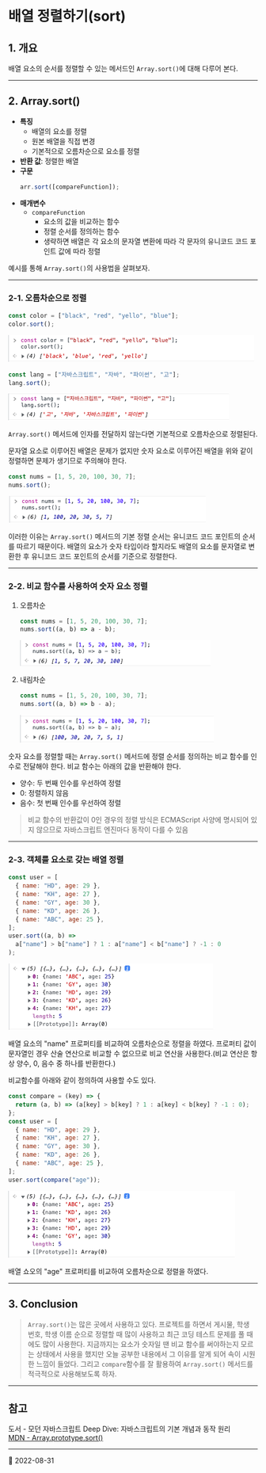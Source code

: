 # 배열 정렬하기(sort)

## 1. 개요

배열 요소의 순서를 정렬할 수 있는 메서드인 `Array.sort()`에 대해 다루어 본다.

---

## 2. Array.sort()

- **특징**
  - 배열의 요소를 정렬
  - 원본 배열을 직접 변경
  - 기본적으로 오름차순으로 요소를 정렬
- **반환 값**: 정렬한 배열
- **구문**
  ```javascript
  arr.sort([compareFunction]);
  ```
- **매개변수**
  - `compareFunction`
    - 요소의 값을 비교하는 함수
    - 정렬 순서를 정의하는 함수
    - 생략하면 배열은 각 요소의 문자열 변환에 따라 각 문자의 유니코드 코드 포인트 값에 따라 정렬

예시를 통해 `Array.sort()`의 사용법을 살펴보자.

---

### 2-1. 오름차순으로 정렬

```javascript
const color = ["black", "red", "yello", "blue"];
color.sort();
```

![sort 1](/image/JS/ArrayMethod/Sort/sort1.png)

```javascript
const lang = ["자바스크립트", "자바", "파이썬", "고"];
lang.sort();
```

![sort 2](/image/JS/ArrayMethod/Sort/sort2.png)

`Array.sort()` 메서드에 인자를 전달하지 않는다면 기본적으로 오름차순으로 정렬된다.

문자열 요소로 이루어진 배열은 문제가 없지만 숫자 요소로 이루어진 배열을 위와 같이 정렬하면 문제가 생기므로 주의해야 한다.

```javascript
const nums = [1, 5, 20, 100, 30, 7];
nums.sort();
```

![sort 3](/image/JS/ArrayMethod/Sort/sort3.png)

이러한 이유는 `Array.sort()` 메서드의 기본 정렬 순서는 유니코드 코드 포인트의 순서를 따르기 때문이다.
배열의 요소가 숫자 타입이라 할지라도 배열의 요소를 문자열로 변환한 후 유니코드 코드 포인트의 순서를 기준으로 정렬한다.

---

### 2-2. 비교 함수를 사용하여 숫자 요소 정렬

1. 오름차순

   ```javascript
   const nums = [1, 5, 20, 100, 30, 7];
   nums.sort((a, b) => a - b);
   ```

   ![sort 4](/image/JS/ArrayMethod/Sort/sort4.png)

2. 내림차순

   ```javascript
   const nums = [1, 5, 20, 100, 30, 7];
   nums.sort((a, b) => b - a);
   ```

   ![sort 5](/image/JS/ArrayMethod/Sort/sort5.png)

숫자 요소를 정렬할 때는 `Array.sort()` 메서드에 정렬 순서를 정의하는 비교 함수를 인수로 전달해야 한다.
비교 함수는 아래의 값을 반환해야 한다.

- 양수: 두 번째 인수를 우선하여 정렬
- 0: 정렬하지 않음
- 음수: 첫 번째 인수를 우선하여 정렬

> 비교 함수의 반환값이 0인 경우의 정렬 방식은 ECMAScript 사양에 명시되어 있지 않으므로 자바스크립트 엔진마다 동작이 다를 수 있음

---

### 2-3. 객체를 요소로 갖는 배열 정렬

```javascript
const user = [
  { name: "HD", age: 29 },
  { name: "KH", age: 27 },
  { name: "GY", age: 30 },
  { name: "KD", age: 26 },
  { name: "ABC", age: 25 },
];
user.sort((a, b) =>
  a["name"] > b["name"] ? 1 : a["name"] < b["name"] ? -1 : 0
);
```

![sort 6](/image/JS/ArrayMethod/Sort/sort6.png)

배열 요소의 "name" 프로퍼티를 비교하여 오름차순으로 정렬을 하였다. 프로퍼티 값이 문자열인 경우 산술 연산으로
비교할 수 없으므로 비교 연산을 사용한다.(비교 연산은 항상 양수, 0, 음수 중 하나를 반환한다.)

비교함수를 아래와 같이 정의하여 사용할 수도 있다.

```javascript
const compare = (key) => {
  return (a, b) => (a[key] > b[key] ? 1 : a[key] < b[key] ? -1 : 0);
};
const user = [
  { name: "HD", age: 29 },
  { name: "KH", age: 27 },
  { name: "GY", age: 30 },
  { name: "KD", age: 26 },
  { name: "ABC", age: 25 },
];
user.sort(compare("age"));
```

![sort 7](/image/JS/ArrayMethod/Sort/sort7.png)

배열 쇼오의 "age" 프로퍼티를 비교하여 오름차순으로 정렬을 하였다.

---

## 3. Conclusion

> `Array.sort()`는 많은 곳에서 사용하고 있다. 프로젝트를 하면서 게시물, 학생 번호, 학생 이름 순으로 정렬할 때 많이 사용하고
> 최근 코딩 테스트 문제를 풀 때에도 많이 사용한다. 지금까지는 요소가 숫자일 땐 비교 함수를 써야하는지 모르는
> 상태에서 사용을 했지만 오늘 공부한 내용에서 그 이유를 알게 되어 속이 시원한 느낌이 들었다. 그리고 `compare`함수를
> 잘 활용하여 `Array.sort()` 메서드를 적극적으로 사용해보도록 하자.

---

## 참고

도서 - 모던 자바스크립트 Deep Dive: 자바스크립트의 기본 개념과 동작 원리  
[MDN - Array.prototype.sort()](https://developer.mozilla.org/ko/docs/Web/JavaScript/Reference/Global_Objects/Array/sort)

---

📅 2022-08-31
